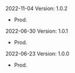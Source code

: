 2022-11-04 Version: 1.0.2
- Prod.

2022-06-30 Version: 1.0.1
- Prod.

2022-06-23 Version: 1.0.0
- Prod.

